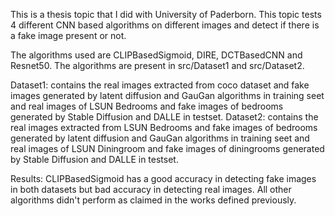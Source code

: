 This is a thesis topic that I did with University of Paderborn. This topic tests 4 different CNN based algorithms on different images and detect if there is a fake image present or not.

The algorithms used are CLIPBasedSigmoid, DIRE, DCTBasedCNN and Resnet50. The algorithms are present in src/Dataset1 and src/Dataset2. 

Dataset1: contains the real images extracted from coco dataset and fake images generated by latent diffusion and GauGan algorithms in training seet and real images of LSUN Bedrooms and fake images of bedrooms generated by Stable Diffusion and DALLE in testset.
Dataset2: contains the real images extracted from LSUN Bedrooms and fake images of bedrooms generated by latent diffusion and GauGan algorithms in training seet and real images of LSUN Diningroom and fake images of diningrooms generated by Stable Diffusion and DALLE in testset.

Results: CLIPBasedSigmoid has a good accuracy in detecting fake images in both datasets but bad accuracy in detecting real images. All other algorithms didn't perform as claimed in the works defined previously.
